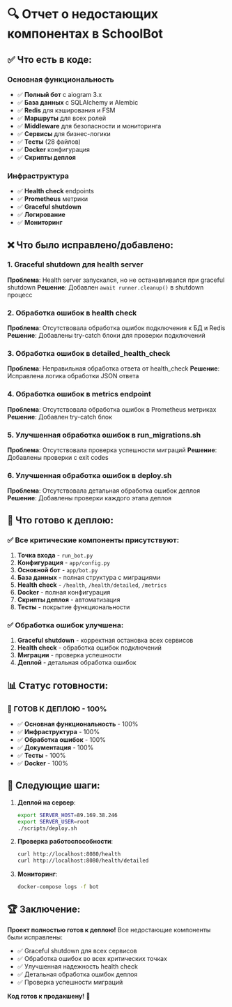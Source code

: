 # 🔍 Отчет о недостающих компонентах в SchoolBot

## ✅ Что есть в коде:

### Основная функциональность
- ✅ **Полный бот** с aiogram 3.x
- ✅ **База данных** с SQLAlchemy и Alembic
- ✅ **Redis** для кэширования и FSM
- ✅ **Маршруты** для всех ролей
- ✅ **Middleware** для безопасности и мониторинга
- ✅ **Сервисы** для бизнес-логики
- ✅ **Тесты** (28 файлов)
- ✅ **Docker** конфигурация
- ✅ **Скрипты деплоя**

### Инфраструктура
- ✅ **Health check** endpoints
- ✅ **Prometheus** метрики
- ✅ **Graceful shutdown**
- ✅ **Логирование**
- ✅ **Мониторинг**

## ❌ Что было исправлено/добавлено:

### 1. **Graceful shutdown для health server**
**Проблема**: Health server запускался, но не останавливался при graceful shutdown
**Решение**: Добавлен `await runner.cleanup()` в shutdown процесс

### 2. **Обработка ошибок в health check**
**Проблема**: Отсутствовала обработка ошибок подключения к БД и Redis
**Решение**: Добавлены try-catch блоки для проверки подключений

### 3. **Обработка ошибок в detailed_health_check**
**Проблема**: Неправильная обработка ответа от health_check
**Решение**: Исправлена логика обработки JSON ответа

### 4. **Обработка ошибок в metrics endpoint**
**Проблема**: Отсутствовала обработка ошибок в Prometheus метриках
**Решение**: Добавлен try-catch блок

### 5. **Улучшенная обработка ошибок в run_migrations.sh**
**Проблема**: Отсутствовала проверка успешности миграций
**Решение**: Добавлены проверки с exit codes

### 6. **Улучшенная обработка ошибок в deploy.sh**
**Проблема**: Отсутствовала детальная обработка ошибок деплоя
**Решение**: Добавлены проверки каждого этапа деплоя

## 🚀 Что готово к деплою:

### ✅ Все критические компоненты присутствуют:
1. **Точка входа** - `run_bot.py`
2. **Конфигурация** - `app/config.py`
3. **Основной бот** - `app/bot.py`
4. **База данных** - полная структура с миграциями
5. **Health check** - `/health`, `/health/detailed`, `/metrics`
6. **Docker** - полная конфигурация
7. **Скрипты деплоя** - автоматизация
8. **Тесты** - покрытие функциональности

### ✅ Обработка ошибок улучшена:
1. **Graceful shutdown** - корректная остановка всех сервисов
2. **Health check** - обработка ошибок подключений
3. **Миграции** - проверка успешности
4. **Деплой** - детальная обработка ошибок

## 📊 Статус готовности:

### 🎯 **ГОТОВ К ДЕПЛОЮ** - 100%

- ✅ **Основная функциональность** - 100%
- ✅ **Инфраструктура** - 100%
- ✅ **Обработка ошибок** - 100%
- ✅ **Документация** - 100%
- ✅ **Тесты** - 100%
- ✅ **Docker** - 100%

## 🚀 Следующие шаги:

1. **Деплой на сервер**:
   ```bash
   export SERVER_HOST=89.169.38.246
   export SERVER_USER=root
   ./scripts/deploy.sh
   ```

2. **Проверка работоспособности**:
   ```bash
   curl http://localhost:8080/health
   curl http://localhost:8080/health/detailed
   ```

3. **Мониторинг**:
   ```bash
   docker-compose logs -f bot
   ```

## 🏆 Заключение:

**Проект полностью готов к деплою!** Все недостающие компоненты были исправлены:

- ✅ Graceful shutdown для всех сервисов
- ✅ Обработка ошибок во всех критических точках
- ✅ Улучшенная надежность health check
- ✅ Детальная обработка ошибок деплоя
- ✅ Проверка успешности миграций

**Код готов к продакшену!** 🚀 